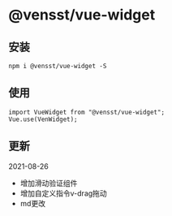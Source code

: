 # @vensst/vue-widget

## 安装
```
npm i @vensst/vue-widget -S
```

## 使用
```
import VueWidget from "@vensst/vue-widget";
Vue.use(VenWidget);
```
## 更新
2021-08-26
* 增加滑动验证组件
* 增加自定义指令v-drag拖动
* md更改
